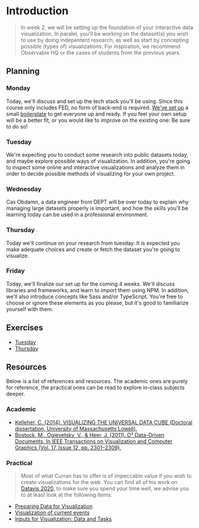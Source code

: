 # Introduction

> In week 2, we will be setting up the foundation of your interactive data visualization. In paralel, you'll be working on the dataset(s) you wish to use by doing indepentent research, as well as start by concepting possible (types of) visualizations. For inspiration, we recommend Observable HQ or the cases of students from the previous years.

## Planning

### Monday

Today, we'll discuss and set up the tech stack you'll be using. Since this course only includes FED, no form of back-end is required. [We've set up](./boilerplate) a small [boilerplate](https://en.wikipedia.org/wiki/Boilerplate_code) to get everyone up and ready. If you feel your own setup will be a better fit, or you would like to improve on the existing one: Be sure to do so!

### Tuesday

We're expecting you to conduct some research into public datasets today, and maybe explore possible ways of visualization. In addition, you're going to inspect some online and interactive visualizations and analyze them in order to decide possible methods of visualizing for your own project.

### Wednesday

Cas Obdamn, a data engineer from DEPT will be over today to explain why managing large datasets properly is important, and how the skills you'll be learning today can be used in a professional environment.

### Thursday

Today we'll continue on your research from tuesday. It is expected you make adequate choices and create or fetch the dataset you're going to visualize.

### Friday

Today, we'll finalize our set up for the coming 4 weeks. We'll discuss libraries and frameworks, and learn to import them using NPM. In addition, we'll also introduce concepts like Sass and/or TypeScript. You're free to choose or ignore these elements as you please, but it's good to familiarize yourself with them.

## Exercises

* [Tuesday](./exercises/TUESDAY.md)
* [Thursday](./exercises/THURSDAY.md)

## Resources

Below is a list of references and resources. The academic ones are purely for reference, the practical ones can be read to explore in-class subjects deeper.

### Academic

 - [Kelleher, C. (2014). VISUALIZING THE UNIVERSAL DATA CUBE (Doctoral dissertation, University of Massachusetts Lowell).](https://curran.github.io/phd/dissertation/dissertation.pdf)
 - [Bostock, M., Ogievetsky, V., & Heer, J. (2011). D³ Data-Driven Documents. In IEEE Transactions on Visualization and Computer Graphics (Vol. 17, Issue 12, pp. 2301–2309).](https://ieeexplore.ieee.org/iel5/2945/6064926/06064996.pdf)

### Practical

> Most of what Curran has to offer is of impeccable value if you wish to create visualizations for the web. You can find all of his work on [Datavis 2020](https://datavis.tech/datavis-2020/), to make sure you spend your time well, we advise you to at least look at the following items:

 - [Preparing Data for Visualization](https://www.youtube.com/watch?v=8tJV3jMHyEQ)
 - [Visualization of current events](https://datavis.tech/visualizations-of-current-events/)
 - [Inputs for Visualization: Data and Tasks](https://www.youtube.com/watch?v=Gle7a8qPf8k&list=PL9yYRbwpkykuK6LSMLH3bAaPpXaDUXcLV&index=18)
